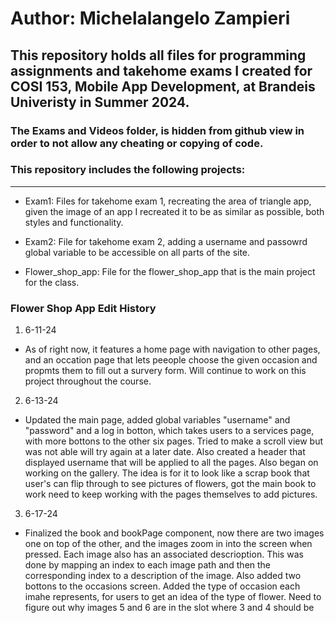 # Author: Michelalangelo Zampieri

## This repository holds all files for programming assignments and takehome exams I created for COSI 153, Mobile App Development, at Brandeis Univeristy in Summer 2024.

### The Exams and Videos folder, is hidden from github view in order to not allow any cheating or copying of code.

### This repository includes the following projects:

----------------------------------------------------------------

- Exam1: Files for takehome exam 1, recreating the area of triangle app, given the image of an app I recreated it to be as similar as possible, both styles and functionality.  

- Exam2: File for takehome exam 2, adding a username and passowrd global variable to be accessible on all parts of the site. 

- Flower_shop_app: File for the flower_shop_app that is the main project for the class. 

### Flower Shop App Edit History 

1. 6-11-24
- As of right now, it features a home page with navigation to other pages, and an occation page that lets peeople choose the given occasion and propmts them to fill out a survery form. Will continue to work on this project throughout the course. 

2. 6-13-24 
- Updated the main page, added global variables "username" and "password" and a log in botton, which takes users to a services page, with more bottons to the other six pages. Tried to make a scroll view but was not able will try again at a later date. Also created a header that displayed username that will be applied to all the pages. Also began on working on the gallery. The idea is for it to look like a scrap book that user's can flip through to see pictures of flowers, got the main book to work need to keep working with the pages themselves to add pictures. 

3. 6-17-24 
- Finalized the book and bookPage component, now there are two images one on top of the other, and the images zoom in into the screen when pressed. Each image also has an associated descrioption. This was done by mapping an index to each image path and then the corresponding index to a description of the image. Also added two bottons to the occasions screen. Added the type of occasion each imahe represents, for users to get an idea of the type of flower. Need to figure out why images 5 and 6 are in the slot where 3 and 4 should be 